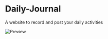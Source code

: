 # Daily-Journal
A website to record and post your daily activities

![Preview](https://i.ibb.co/JqNM4TM/Screenshot-from-2021-01-13-22-47-00.png) 
